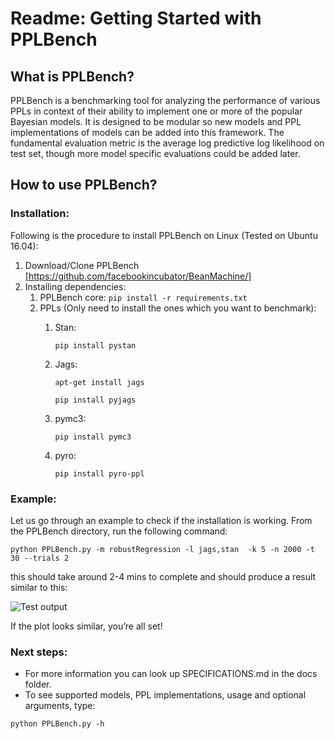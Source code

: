 # Readme: Getting Started with PPLBench

## What is PPLBench?

PPLBench is a benchmarking tool for analyzing the performance of various PPLs in context of their ability to implement one or more of the popular Bayesian models. It is designed to be modular so new models and PPL implementations of models can be added into this framework. The fundamental evaluation metric is the average log predictive log likelihood on test set, though more model specific evaluations could be added later.

## How to use PPLBench?

### Installation:

Following is the procedure to install PPLBench on Linux (Tested on Ubuntu 16.04):

1. Download/Clone PPLBench [https://github.com/facebookincubator/BeanMachine/]
2. Installing dependencies:
    1. PPLBench core:
        `pip install -r requirements.txt`
    2. PPLs (Only need to install the ones which you want to benchmark):
        1. Stan:
            
            `pip install pystan`
        2. Jags:
            
            `apt-get install jags`
            
            `pip install pyjags`
        3. pymc3:
            
            `pip install pymc3`
        4. pyro:
            
            `pip install pyro-ppl`

### Example:

Let us go through an example to check if the installation is working. From the PPLBench directory, run the following command:

```
python PPLBench.py -m robustRegression -l jags,stan  -k 5 -n 2000 -t 30 --trials 2
```

this should take around 2-4 mins to complete and should produce a result similar to this:

![Test output](docs/readme_test_output.png)

If the plot looks similar, you’re all set!

### Next steps:

* For more information you can look up SPECIFICATIONS.md in the docs folder.
* To see supported models, PPL implementations, usage and optional arguments, type:

```
python PPLBench.py -h
```
